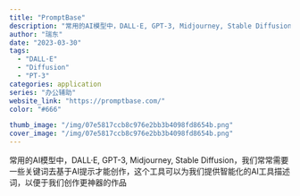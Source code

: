 ```yaml
---
title: "PromptBase"
description: "常用的AI模型中，DALL·E, GPT-3, Midjourney, Stable Diffusion，我们常常需要一"
author: "瑞东"
date: "2023-03-30"
tags:
  - "DALL·E"
  - "Diffusion"
  - "PT-3"
categories: application
series: "办公辅助"
website_link: "https://promptbase.com/"
color: "#666"

thumb_image: "/img/07e5817ccb8c976e2bb3b4098fd8654b.png"
cover_image: "/img/07e5817ccb8c976e2bb3b4098fd8654b.png"
---
```


常用的AI模型中，DALL·E, GPT-3, Midjourney, Stable Diffusion，我们常常需要一些关键词去基于AI提示才能创作，这个工具可以为我们提供智能化的AI工具描述词，以便于我们创作更神器的作品
